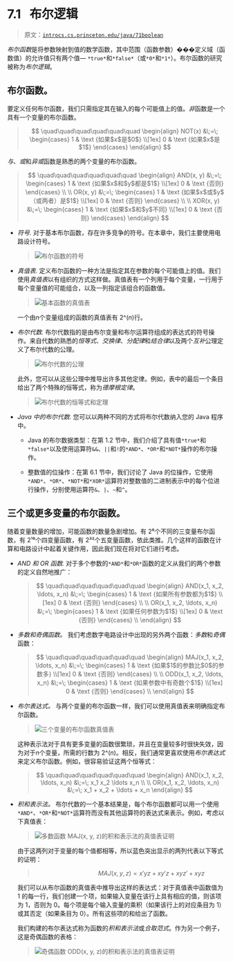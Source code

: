 # 7.1   布尔逻辑

> 原文：[`introcs.cs.princeton.edu/java/71boolean`](https://introcs.cs.princeton.edu/java/71boolean)

*布尔函数*是将参数映射到值的数学函数，其中范围（函数参数）���定义域（函数值）的允许值只有两个值— `*true*`和`*false*`（或`*0*`和`*1*`）。布尔函数的研究被称为*布尔逻辑*。

## 布尔函数。

要定义任何布尔函数，我们只需指定其在输入的每个可能值上的值。*非*函数是一个具有一个变量的布尔函数。

> $$ \quad\quad\quad\quad\quad\quad \begin{align} NOT(x) &\;=\; \begin{cases} 1 & \text {如果$x$是$0$} \\[1ex] 0 & \text {如果$x$是$1$} \end{cases} \end{align} $$

*与*、*或*和*异或*函数是熟悉的两个变量的布尔函数。

> $$ \quad\quad\quad\quad\quad\quad \begin{align} AND(x, y) &\;=\; \begin{cases} 1 & \text {如果$x$和$y$都是$1$} \\[1ex] 0 & \text {否则} \end{cases} \\ \\ OR(x, y) &\;=\; \begin{cases} 1 & \text {如果$x$或$y$（或两者）是$1$} \\[1ex] 0 & \text {否则} \end{cases} \\ \\ XOR(x, y) &\;=\; \begin{cases} 1 & \text {如果$x$和$y$不同} \\[1ex] 0 & \text {否则} \end{cases} \end{align} $$

+   *符号.* 对于基本布尔函数，存在许多竞争的符号。在本章中，我们主要使用电路设计符号。

    > ![布尔函数的符号](img/967ba56bc1363b027cde00ed852c8fcd.png)

+   *真值表.* 定义布尔函数的一种方法是指定其在参数的每个可能值上的值。我们使用*真值表*以有组织的方式这样做。真值表有一个列用于每个变量，一行用于每个变量值的可能组合，以及一列指定该组合的函数值。

    > ![基本函数的真值表](img/b07d5165358cd09b5ad8704ba6b15df0.png)

    一个由*n*个变量组成的函数的真值表有 2^(*n*)行。

+   *布尔代数.* 布尔代数指的是由布尔变量和布尔运算符组成的表达式的符号操作。来自代数的熟悉的*恒等式*、*交换律*、*分配律*和*结合律*以及两个*互补*公理定义了布尔代数的公理。

    > ![布尔代数的公理](img/d4516234e6f9bf64f5a9766c352d74aa.png)

    此外，您可以从这些公理中推导出许多其他定律。例如，表中的最后一个条目给出了两个特殊的恒等式，称为*德摩根定律*。

    > ![布尔代数的恒等式和定理](img/f1d5ea48a2e1330904a55fa239c15909.png)

+   *Java 中的布尔代数.* 您可以以两种不同的方式将布尔代数纳入您的 Java 程序中。

    +   Java 的布尔数据类型：在第 1.2 节中，我们介绍了具有值`*true*`和`*false*`以及使用运算符`&&`、`||`和`!`的`*AND*`、`*OR*`和`*NOT*`操作的布尔操作。

    +   整数值的位操作：在第 6.1 节中，我们讨论了 Java 的位操作，它使用`*AND*`、`*OR*`、`*NOT*`和`*XOR*`运算符对整数值的二进制表示中的每个位进行操作，分别使用运算符`&`、`|`、`~`和`^`。

## 三个或更多变量的布尔函数。

随着变量数量的增加，可能函数的数量急剧增加。有 2⁸个不同的三变量布尔函数，有 2¹⁶个四变量函数，有 2³²个五变量函数，依此类推。几个这样的函数在计算和电路设计中起着关键作用，因此我们现在将对它们进行考虑。

+   *AND 和 OR 函数.* 对于多个参数的`*AND*`和`*OR*`函数的定义从我们的两个参数的定义自然地推广：

    > $$ \quad\quad\quad\quad\quad\quad \begin{align} AND(x_1, x_2, \ldots, x_n) &\;=\; \begin{cases} 1 & \text {如果所有参数都为$1$} \\[1ex] 0 & \text {否则} \end{cases} \\ \\ OR(x_1, x_2, \ldots, x_n) &\;=\; \begin{cases} 1 & \text {如果任何参数为$1$} \\[1ex] 0 & \text {否则} \end{cases} \\ \end{align} $$

+   *多数和奇偶函数。* 我们考虑数字电路设计中出现的另外两个函数：*多数*和*奇偶*函数：

    > $$ \quad\quad\quad\quad\quad\quad \begin{align} MAJ(x_1, x_2, \ldots, x_n) &\;=\; \begin{cases} 1 & \text {如果$1$的参数比$0$的参数多} \\[1ex] 0 & \text {否则} \end{cases} \\ \\ ODD(x_1, x_2, \ldots, x_n) &\;=\; \begin{cases} 1 & \text {如果参数中有奇数个$1$} \\[1ex] 0 & \text {否则} \end{cases} \\ \end{align} $$

+   *布尔表达式。* 与两个变量的布尔函数一样，我们可以使用真值表来明确指定布尔函数。

    > ![三个变量的布尔函数真值表](img/f1a6833624b9f5057fffe011937856ed.png)

    这种表示法对于具有更多变量的函数很繁琐，并且在变量较多时很快失效，因为对于*n*个变量，所需的行数为 2^(*n*)。相反，我们通常更喜欢使用*布尔表达式*来定义布尔函数。例如，很容易验证这两个恒等式：

    > $$ \quad\quad\quad\quad\quad\quad \begin{align} AND(x_1, x_2, \ldots, x_n) &\;=\; x_1 x_2 \ldots x_n \\ \\ OR(x_1, x_2, \ldots, x_n) &\;=\; x_1 + x_2 + \ldots + x_n \end{align} $$

+   *积和表示法。* 布尔代数的一个基本结果是，每个布尔函数都可以用一个使用`*AND*`、`*OR*`和`*NOT*`运算符而没有其他运算符的表达式来表示。例如，考虑以下真值表：

    > ![多数函数 MAJ(x, y, z)的积和表示法的真值表证明](img/18a8739fd7021c86f5b52e0e5a466347.png)

    由于这两列对于变量的每个值都相等，所以蓝色突出显示的两列代表以下等式的证明：

    > $$\quad\quad\quad\quad\quad\quad MAJ(x, y, z) = x'yz + xy'z + xyz' + xyz$$

    我们可以从布尔函数的真值表中推导出这样的表达式：对于真值表中函数值为 1 的每一行，我们创建一个项，如果输入变量在该行上具有相应的值，则该项为 1，否则为 0。每个项是每个输入变量的乘积（如果该行上的对应条目为 1）或其否定（如果条目为 0）。所有这些项的和给出了函数。

    我们构建的布尔表达式称为函数的*积和表示法*或*合取范式*。作为另一个例子，这是奇偶函数的表格：

    > ![奇偶函数 ODD(x, y, z)的积和表示法的真值表证明](img/82d2f01ff284285c2eb8719757cdc0e9.png)
